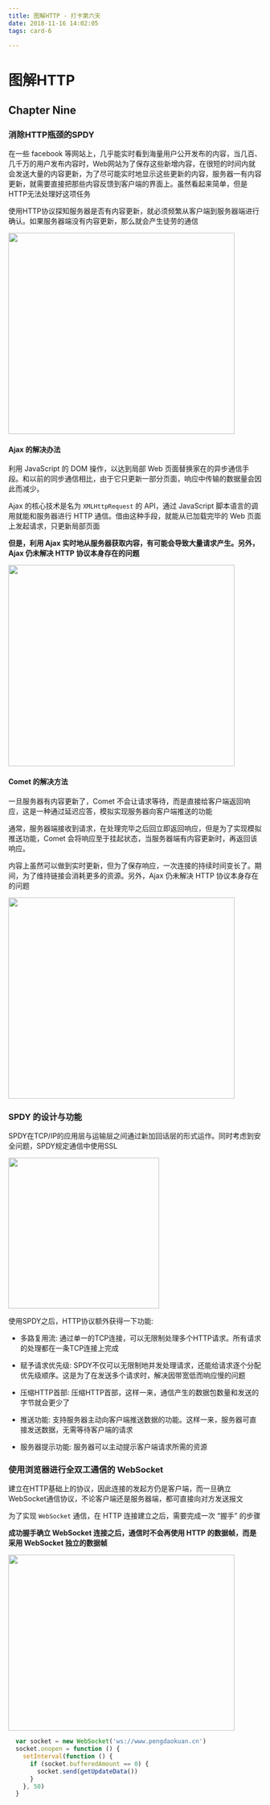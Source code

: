 ```yaml
---
title: 图解HTTP - 打卡第六天
date: 2018-11-16 14:02:05
tags: card-6

---
```


# 图解HTTP 

## Chapter Nine

### 消除HTTP瓶颈的SPDY

在一些 facebook 等网站上，几乎能实时看到海量用户公开发布的内容，当几百、几千万的用户发布内容时，Web网站为了保存这些新增内容，在很短的时间内就会发送大量的内容更新，为了尽可能实时地显示这些更新的内容，服务器一有内容更新，就需要直接把那些内容反馈到客户端的界面上。虽然看起来简单，但是HTTP无法处理好这项任务

使用HTTP协议探知服务器是否有内容更新，就必须频繁从客户端到服务器端进行确认。如果服务器端没有内容更新，那么就会产生徒劳的通信

<img src='https://github.com/PDKSophia/read-booklist/raw/master/book-image/http-30.png' width=450 height=400>

#### Ajax 的解决办法
利用 JavaScript 的 DOM 操作，以达到局部 Web 页面替换家在的异步通信手段。和以前的同步通信相比，由于它只更新一部分页面，响应中传输的数据量会因此而减少。

Ajax 的核心技术是名为 `XMLHttpRequest` 的 API，通过 JavaScript 脚本语言的调用就能和服务器进行 HTTP 通信。借由这种手段，就能从已加载完毕的 Web 页面上发起请求，只更新局部页面

__但是，利用 Ajax 实时地从服务器获取内容，有可能会导致大量请求产生。另外，Ajax 仍未解决 HTTP 协议本身存在的问题__

<img src='https://github.com/PDKSophia/read-booklist/raw/master/book-image/http-31.png' width=450 height=400>

#### Comet 的解决方法
一旦服务器有内容更新了，Comet 不会让请求等待，而是直接给客户端返回响应，这是一种通过延迟应答，模拟实现服务器向客户端推送的功能

通常，服务器端接收到请求，在处理完毕之后回立即返回响应，但是为了实现模拟推送功能，Comet 会将响应至于挂起状态，当服务器端有内容更新时，再返回该响应。

内容上虽然可以做到实时更新，但为了保存响应，一次连接的持续时间变长了。期间，为了维持链接会消耗更多的资源。另外，Ajax 仍未解决 HTTP 协议本身存在的问题

<img src='https://github.com/PDKSophia/read-booklist/raw/master/book-image/http-32.png' width=450 height=400>

### SPDY 的设计与功能
SPDY在TCP/IP的应用层与运输层之间通过新加回话层的形式运作。同时考虑到安全问题，SPDY规定通信中使用SSL

<img src='https://github.com/PDKSophia/read-booklist/raw/master/book-image/http-33.png' width=300 height=300>

使用SPDY之后，HTTP协议额外获得一下功能:

- 多路复用流: 通过单一的TCP连接，可以无限制处理多个HTTP请求。所有请求的处理都在一条TCP连接上完成

- 赋予请求优先级: SPDY不仅可以无限制地并发处理请求，还能给请求逐个分配优先级顺序。这是为了在发送多个请求时，解决因带宽低而响应慢的问题

- 压缩HTTP首部: 压缩HTTP首部，这样一来，通信产生的数据包数量和发送的字节就会更少了

- 推送功能: 支持服务器主动向客户端推送数据的功能。这样一来，服务器可直接发送数据，无需等待客户端的请求

- 服务器提示功能: 服务器可以主动提示客户端请求所需的资源

### 使用浏览器进行全双工通信的 WebSocket
建立在HTTP基础上的协议，因此连接的发起方仍是客户端，而一旦确立WebSocket通信协议，不论客户端还是服务器端，都可直接向对方发送报文

为了实现 `WebSocket` 通信，在 HTTP 连接建立之后，需要完成一次 “握手” 的步骤

__成功握手确立 WebSocket 连接之后，通信时不会再使用 HTTP 的数据帧，而是采用 WebSocket 独立的数据帧__

<img src='https://github.com/PDKSophia/read-booklist/raw/master/book-image/http-34.png' width=450 height=350>

```javascript
  var socket = new WebSocket('ws://www.pengdaokuan.cn')
  socket.onopen = function () {
    setInterval(function () {
      if (socket.bufferedAmount == 0) {
        socket.send(getUpdateData())
      }
    }, 50)
  }
```